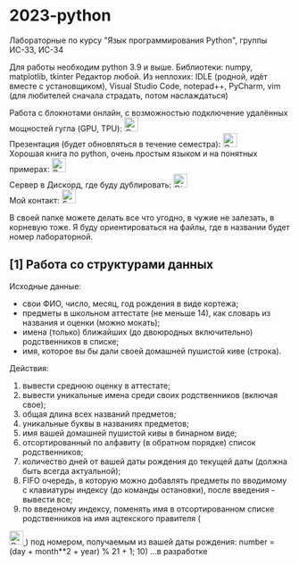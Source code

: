 # 2023-python
Лабораторные по курсу "Язык программирования Python", группы ИС-33, ИС-34

Для работы необходим python 3.9 и выше.
Библиотеки: numpy, matplotlib, tkinter
Редактор любой. Из неплохих: IDLE (родной, идёт вместе с установщиком), Visual Studio Code, notepad++, PyCharm, vim (для любителей сначала страдать, потом наслаждаться)

Работа с блокнотами онлайн, с возможностью подключение удалённых мощностей гугла (GPU, TPU):
<a href="https://colab.research.google.com/">
<img src="https://img.shields.io/badge/Google%20Colab-2275be?logo=google&logoColor=fcec06" height="25" alt="Google colab Badge"/>
</a><br>
Презентация (будет обновляться в течение семестра): 
<a href="https://docs.google.com/presentation/d/1CqyrZYSh15dsVWt57eu14UDtm2-GFpSF5TD2_tVLaCc/edit?usp=sharing">
<img src="https://img.shields.io/badge/Google%20docs-2275be?logo=google&logoColor=fcec06" height="25" alt="Google Docs Badge"/>
</a><br>
Хорошая книга по python, очень простым языком и на понятных примерах: 
<a href="https://wombat.org.ua/AByteOfPython/AByteofPythonRussian-2.02.pdf">
<img src="https://img.shields.io/badge/Wombat-2275be" height="25" alt="Book Badge"/>
</a><br>
Сервер в Дискорд, где буду дублировать: 
<a href="https://discord.gg/MzPkCYf4Dh">
<img src="https://img.shields.io/badge/Discord-2275be?logo=discord&logoColor=fcec06" height="25" alt="Discord Badge"/>
</a><br>
Мой контакт:
<a href="mailto:nsmorozov@rf.unn.ru">
  <img src="https://img.shields.io/badge/E%E2%80%93mail-2275be?logo=gmail&logoColor=fcec06" height="25" alt="E–mail Badge"/>
</a>

В своей папке можете делать все что угодно, в чужие не залезать, в корневую тоже. Я буду ориентироваться на файлы, где в названии будет номер лабораторной.

## [1] Работа со структурами данных
	
Исходные данные:

- свои ФИО, число, месяц, год рождения в виде кортежа;
- предметы в школьном аттестате (не меньше 14), как словарь из названия и оценки (можно мокать);
- имена (только) ближайших (до двоюродных включительно) родственников в списке;
- имя, которое вы бы дали своей домашней пушистой киве (строка).

Действия:

1) вывести среднюю оценку в аттестате;
2) вывести уникальные имена среди своих родственников (включая свое);
3) общая длина всех названий предметов;
4) уникальные буквы в названиях предметов;
5) имя вашей домашней пушистой кивы в бинарном виде;
6) отсортированный по алфавиту (в обратном порядке) список родственников;
7) количество дней от вашей даты рождения до текущей даты (должна быть всегда актуальной);
8) FIFO очередь, в которую можно добавлять предметы по вводимому с клавиатуры индексу (до команды остановки), после введения - вывести все;
9) по введеному индексу, поменять имя в отсортированном списке родственников на имя ацтекского правителя (<a href="https://en.wikipedia.org/wiki/List_of_rulers_of_Tenochtitlan">
<img src="https://img.shields.io/badge/Google%20docs-2275be?logo=google&logoColor=fcec06" height="25" alt="Google docs Badge"/>
</a>) под номером, получаемым из вашей даты рождения: number = (day + month**2 + year) % 21 + 1;
10) ...в разработке
